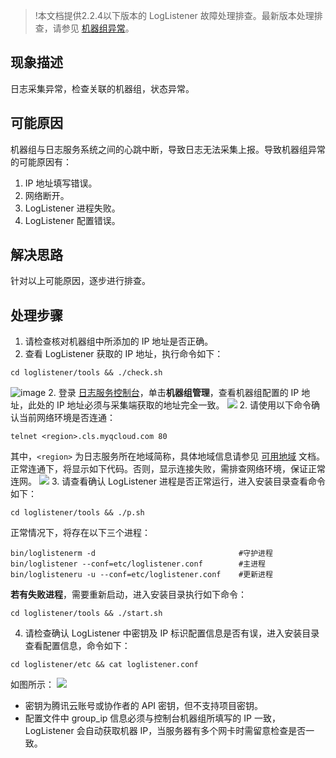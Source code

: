 >!本文档提供2.2.4以下版本的 LogListener 故障处理排查。最新版本处理排查，请参见 [机器组异常](https://cloud.tencent.com/document/product/614/17424)。


## 现象描述

日志采集异常，检查关联的机器组，状态异常。

## 可能原因

机器组与日志服务系统之间的心跳中断，导致日志无法采集上报。导致机器组异常的可能原因有：
1. IP 地址填写错误。
2. 网络断开。
3. LogListener 进程失败。
4. LogListener 配置错误。

## 解决思路

针对以上可能原因，逐步进行排查。

## 处理步骤

1. 请检查核对机器组中所添加的 IP 地址是否正确。
 1. 查看 LogListener 获取的 IP 地址，执行命令如下：
```shell
cd loglistener/tools && ./check.sh
```
![image](https://main.qcloudimg.com/raw/a50f79f3157d86e88915fa1e069e48f2.png)
 2. 登录 [日志服务控制台](https://console.cloud.tencent.com/cls)，单击**机器组管理**，查看机器组配置的 IP 地址，此处的 IP 地址必须与采集端获取的地址完全一致。
![](https://main.qcloudimg.com/raw/639b33d642cd809add7428ef4cfc682c.png)
2. 请使用以下命令确认当前网络环境是否连通：
```shell
telnet <region>.cls.myqcloud.com 80
```
其中，`<region>` 为日志服务所在地域简称，具体地域信息请参见 [可用地域](https://cloud.tencent.com/document/product/614/18940) 文档。
正常连通下，将显示如下代码。否则，显示连接失败，需排查网络环境，保证正常连网。
![](https://main.qcloudimg.com/raw/2660316a4496ac356b6e7ca5cdeb9daa.png)
3. 请查看确认 LogListener 进程是否正常运行，进入安装目录查看命令如下：
```shell
cd loglistener/tools && ./p.sh
```
正常情况下，将存在以下三个进程：
```shell
bin/loglistenerm -d                                #守护进程
bin/loglistener --conf=etc/loglistener.conf        #主进程    
bin/loglisteneru -u --conf=etc/loglistener.conf    #更新进程
```
**若有失败进程**，需要重新启动，进入安装目录执行如下命令：
```shell
cd loglistener/tools && ./start.sh
```
4. 请检查确认 LogListener 中密钥及 IP 标识配置信息是否有误，进入安装目录查看配置信息，命令如下：
```shell
cd loglistener/etc && cat loglistener.conf
```
如图所示：
![](https://main.qcloudimg.com/raw/d724e95ba7d4557d33368b6bd7ab4b58.png)
 - 密钥为腾讯云账号或协作者的 API 密钥，但不支持项目密钥。
 - 配置文件中 group_ip 信息必须与控制台机器组所填写的 IP 一致，LogListener 会自动获取机器 IP，当服务器有多个网卡时需留意检查是否一致。
